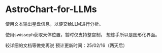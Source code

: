 # AstroChart-for-LLMs
使用文本输出星盘信息，以便交给LLM进行分析。

使用swisseph获取天体位置，暂时仅支持整宫制，
想练手所以是图形化界面。

较详细的文档等做完再说
预计更新时间：25/02/16（两天后）
